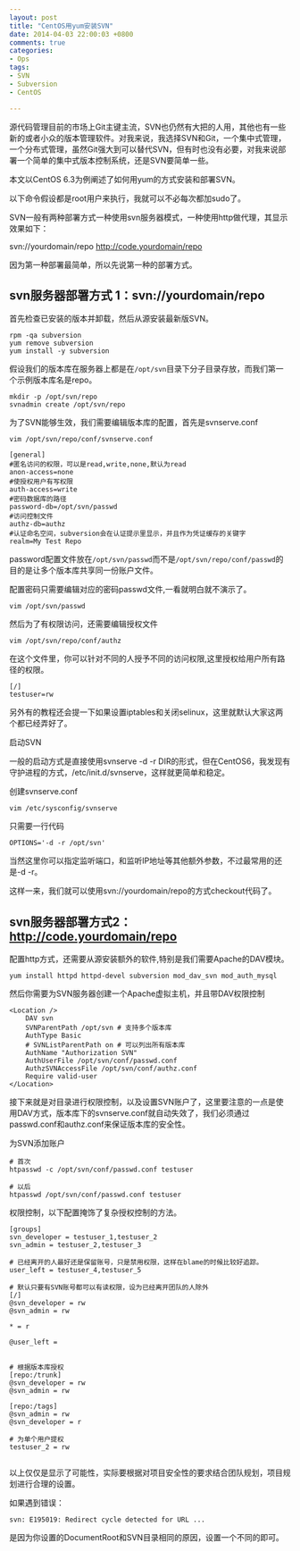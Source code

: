 ```yaml
---
layout: post
title: "CentOS用yum安装SVN"
date: 2014-04-03 22:00:03 +0800
comments: true
categories:
- Ops
tags:
- SVN
- Subversion
- CentOS

---
```


源代码管理目前的市场上Git主键主流，SVN也仍然有大把的人用，其他也有一些新的或者小众的版本管理软件。对我来说，我选择SVN和Git，一个集中式管理，一个分布式管理，虽然Git强大到可以替代SVN，但有时也没有必要，对我来说部署一个简单的集中式版本控制系统，还是SVN要简单一些。

本文以CentOS 6.3为例阐述了如何用yum的方式安装和部署SVN。

<!-- more -->

以下命令假设都是root用户来执行，我就可以不必每次都加sudo了。

SVN一般有两种部署方式一种使用svn服务器模式，一种使用http做代理，其显示效果如下：

svn://yourdomain/repo
http://code.yourdomain/repo

因为第一种部署最简单，所以先说第一种的部署方式。

## svn服务器部署方式 1：svn://yourdomain/repo

首先检查已安装的版本并卸载，然后从源安装最新版SVN。

```
rpm -qa subversion
yum remove subversion
yum install -y subversion
```

假设我们的版本库在服务器上都是在`/opt/svn`目录下分子目录存放，而我们第一个示例版本库名是repo。

```
mkdir -p /opt/svn/repo
svnadmin create /opt/svn/repo
```

为了SVN能够生效，我们需要编辑版本库的配置，首先是svnserve.conf

```
vim /opt/svn/repo/conf/svnserve.conf
```

```
[general]
#匿名访问的权限，可以是read,write,none,默认为read
anon-access=none
#使授权用户有写权限
auth-access=write
#密码数据库的路径
password-db=/opt/svn/passwd
#访问控制文件
authz-db=authz
#认证命名空间，subversion会在认证提示里显示，并且作为凭证缓存的关键字
realm=My Test Repo
```

password配置文件放在`/opt/svn/passwd`而不是`/opt/svn/repo/conf/passwd`的目的是让多个版本库共享同一份账户文件。

配置密码只需要编辑对应的密码passwd文件,一看就明白就不演示了。

```
vim /opt/svn/passwd
```

然后为了有权限访问，还需要编辑授权文件

```
vim /opt/svn/repo/conf/authz
```

在这个文件里，你可以针对不同的人授予不同的访问权限,这里授权给用户所有路径的权限。

```
[/]
testuser=rw
```

另外有的教程还会提一下如果设置iptables和关闭selinux，这里就默认大家这两个都已经弄好了。

启动SVN

一般的启动方式是直接使用svnserve -d -r DIR的形式，但在CentOS6，我发现有守护进程的方式，/etc/init.d/svnserve，这样就更简单和稳定。

创建svnserve.conf

```
vim /etc/sysconfig/svnserve
```

只需要一行代码

```
OPTIONS='-d -r /opt/svn'
```

当然这里你可以指定监听端口，和监听IP地址等其他额外参数，不过最常用的还是-d -r。

这样一来，我们就可以使用svn://yourdomain/repo的方式checkout代码了。

## svn服务器部署方式2：http://code.yourdomain/repo

配置http方式，还需要从源安装额外的软件,特别是我们需要Apache的DAV模块。

```
yum install httpd httpd-devel subversion mod_dav_svn mod_auth_mysql
```

然后你需要为SVN服务器创建一个Apache虚拟主机，并且带DAV权限控制

```
<Location />
	DAV svn
	SVNParentPath /opt/svn # 支持多个版本库
	AuthType Basic
	# SVNListParentPath on # 可以列出所有版本库
	AuthName "Authorization SVN"
	AuthUserFile /opt/svn/conf/passwd.conf
	AuthzSVNAccessFile /opt/svn/conf/authz.conf
	Require valid-user
</Location>
```

接下来就是对目录进行权限控制，以及设置SVN账户了，这里要注意的一点是使用DAV方式，版本库下的svnserve.conf就自动失效了，我们必须通过passwd.conf和authz.conf来保证版本库的安全性。

为SVN添加账户

```
# 首次
htpasswd -c /opt/svn/conf/passwd.conf testuser

# 以后
htpasswd /opt/svn/conf/passwd.conf testuser
```

权限控制，以下配置掩饰了复杂授权控制的方法。

```
[groups]
svn_developer = testuser_1,testuser_2
svn_admin = testuser_2,testuser_3

# 已经离开的人最好还是保留账号，只是禁用权限，这样在blame的时候比较好追踪。
user_left = testuser_4,testuser_5

# 默认只要有SVN账号都可以有读权限，设为已经离开团队的人除外
[/]
@svn_developer = rw
@svn_admin = rw

* = r

@user_left =


# 根据版本库授权
[repo:/trunk]
@svn_developer = rw
@svn_admin = rw

[repo:/tags]
@svn_admin = rw
@svn_developer = r

# 为单个用户提权
testuser_2 = rw


```

以上仅仅是显示了可能性，实际要根据对项目安全性的要求结合团队规划，项目规划进行合理的设置。

如果遇到错误：

```
svn: E195019: Redirect cycle detected for URL ...
```

是因为你设置的DocumentRoot和SVN目录相同的原因，设置一个不同的即可。
